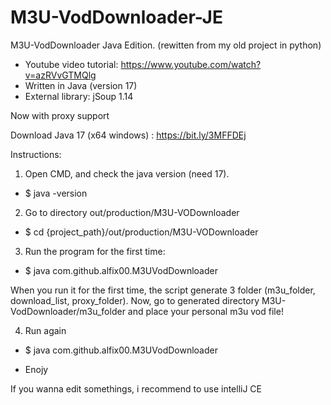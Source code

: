 # M3U-VodDownloader-JE

M3U-VodDownloader Java Edition. (rewitten from my old project in python)
- Youtube video tutorial: https://www.youtube.com/watch?v=azRVvGTMQlg
- Written in Java (version 17)
- External library: jSoup 1.14

Now with proxy support

Download Java 17 (x64 windows) : https://bit.ly/3MFFDEj

Instructions:

1) Open CMD, and check the java version (need 17). 
- $ java -version
2) Go to directory out/production/M3U-VODownloader
- $ cd {project_path}/out/production/M3U-VODownloader
3) Run the program for the first time:
- $ java com.github.alfix00.M3UVodDownloader

When you run it for the first time, the script generate 3 folder (m3u_folder, download_list, proxy_folder).
Now, go to generated directory M3U-VodDownloader/m3u_folder and place your personal m3u vod file! 

4) Run again 
- $ java com.github.alfix00.M3UVodDownloader

- Enojy




If you wanna edit somethings, i recommend to use intelliJ CE
